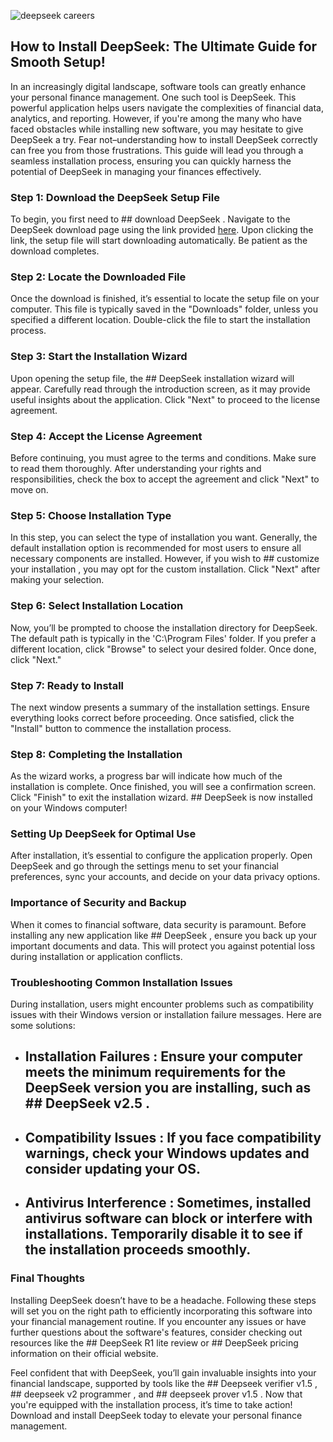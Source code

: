 

![deepseek careers](https://i.postimg.cc/x13kBt2m/hq720-5.jpg)


## How to Install DeepSeek: The Ultimate Guide for Smooth Setup! 


In an increasingly digital landscape, software tools can greatly enhance your personal finance management. One such tool is DeepSeek. This powerful application helps users navigate the complexities of financial data, analytics, and reporting. However, if you're among the many who have faced obstacles while installing new software, you may hesitate to give DeepSeek a try. Fear not–understanding how to install DeepSeek correctly can free you from those frustrations. This guide will lead you through a seamless installation process, ensuring you can quickly harness the potential of DeepSeek in managing your finances effectively.


### Step 1: Download the DeepSeek Setup File


To begin, you first need to ## download DeepSeek . Navigate to the DeepSeek download page using the link provided [here](https://deepseek.com/download). Upon clicking the link, the setup file will start downloading automatically. Be patient as the download completes.


### Step 2: Locate the Downloaded File


Once the download is finished, it’s essential to locate the setup file on your computer. This file is typically saved in the "Downloads" folder, unless you specified a different location. Double-click the file to start the installation process.


### Step 3: Start the Installation Wizard


Upon opening the setup file, the ## DeepSeek installation wizard  will appear. Carefully read through the introduction screen, as it may provide useful insights about the application. Click "Next" to proceed to the license agreement.


### Step 4: Accept the License Agreement


Before continuing, you must agree to the terms and conditions. Make sure to read them thoroughly. After understanding your rights and responsibilities, check the box to accept the agreement and click "Next" to move on.


### Step 5: Choose Installation Type


In this step, you can select the type of installation you want. Generally, the default installation option is recommended for most users to ensure all necessary components are installed. However, if you wish to ## customize your installation , you may opt for the custom installation. Click "Next" after making your selection.


### Step 6: Select Installation Location


Now, you’ll be prompted to choose the installation directory for DeepSeek. The default path is typically in the 'C:\Program Files' folder. If you prefer a different location, click "Browse" to select your desired folder. Once done, click "Next."


### Step 7: Ready to Install


The next window presents a summary of the installation settings. Ensure everything looks correct before proceeding. Once satisfied, click the "Install" button to commence the installation process.


### Step 8: Completing the Installation


As the wizard works, a progress bar will indicate how much of the installation is complete. Once finished, you will see a confirmation screen. Click "Finish" to exit the installation wizard. ## DeepSeek  is now installed on your Windows computer!


### Setting Up DeepSeek for Optimal Use


After installation, it’s essential to configure the application properly. Open DeepSeek and go through the settings menu to set your financial preferences, sync your accounts, and decide on your data privacy options.


### Importance of Security and Backup


When it comes to financial software, data security is paramount. Before installing any new application like ## DeepSeek , ensure you back up your important documents and data. This will protect you against potential loss during installation or application conflicts.


### Troubleshooting Common Installation Issues


During installation, users might encounter problems such as compatibility issues with their Windows version or installation failure messages. Here are some solutions:


- ## Installation Failures : Ensure your computer meets the minimum requirements for the DeepSeek version you are installing, such as ## DeepSeek v2.5 .


- ## Compatibility Issues : If you face compatibility warnings, check your Windows updates and consider updating your OS.


- ## Antivirus Interference : Sometimes, installed antivirus software can block or interfere with installations. Temporarily disable it to see if the installation proceeds smoothly.


### Final Thoughts


Installing DeepSeek doesn’t have to be a headache. Following these steps will set you on the right path to efficiently incorporating this software into your financial management routine. If you encounter any issues or have further questions about the software's features, consider checking out resources like the ## DeepSeek R1 lite review  or ## DeepSeek pricing  information on their official website.


Feel confident that with DeepSeek, you’ll gain invaluable insights into your financial landscape, supported by tools like the ## Deepseek verifier v1.5 , ## deepseek v2 programmer , and ## deepseek prover v1.5 . Now that you're equipped with the installation process, it’s time to take action! Download and install DeepSeek today to elevate your personal finance management.

